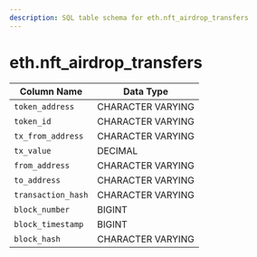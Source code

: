 ```yaml
---
description: SQL table schema for eth.nft_airdrop_transfers
---
```


# eth.nft\_airdrop\_transfers

| Column Name        | Data Type         |
| ------------------ | ----------------- |
| `token_address`    | CHARACTER VARYING |
| `token_id`         | CHARACTER VARYING |
| `tx_from_address`  | CHARACTER VARYING |
| `tx_value`         | DECIMAL           |
| `from_address`     | CHARACTER VARYING |
| `to_address`       | CHARACTER VARYING |
| `transaction_hash` | CHARACTER VARYING |
| `block_number`     | BIGINT            |
| `block_timestamp`  | BIGINT            |
| `block_hash`       | CHARACTER VARYING |
